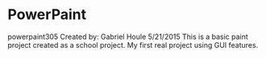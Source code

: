# PowerPaint
powerpaint305
Created by: Gabriel Houle 5/21/2015
This is a basic paint project created as a school project. My first real project using GUI features.
